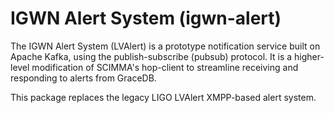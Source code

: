 # IGWN Alert System (igwn-alert)
The IGWN Alert System (LVAlert) is a prototype notification service built on Apache Kafka, using the 
publish-subscribe (pubsub) protocol. It is a higher-level modification of SCIMMA's hop-client to
streamline receiving and responding to alerts from GraceDB.

This package replaces the legacy LIGO LVAlert XMPP-based alert system. 
